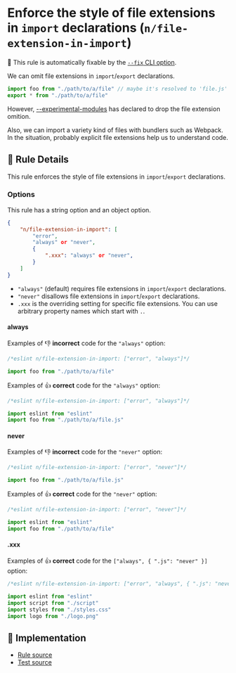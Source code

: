 # Enforce the style of file extensions in `import` declarations (`n/file-extension-in-import`)

🔧 This rule is automatically fixable by the [`--fix` CLI option](https://eslint.org/docs/latest/user-guide/command-line-interface#--fix).

<!-- end auto-generated rule header -->

We can omit file extensions in `import`/`export` declarations.

```js
import foo from "./path/to/a/file" // maybe it's resolved to 'file.js' or 'file.json'
export * from "./path/to/a/file"
```

However, [--experimental-modules](https://medium.com/@nodejs/announcing-a-new-experimental-modules-1be8d2d6c2ff) has declared to drop the file extension omition.

Also, we can import a variety kind of files with bundlers such as Webpack. In the situation, probably explicit file extensions help us to understand code.

## 📖 Rule Details

This rule enforces the style of file extensions in `import`/`export` declarations.

### Options

This rule has a string option and an object option.

```json
{
    "n/file-extension-in-import": [
        "error",
        "always" or "never",
        {
            ".xxx": "always" or "never",
        }
    ]
}
```

- `"always"` (default) requires file extensions in `import`/`export` declarations.
- `"never"` disallows file extensions in `import`/`export` declarations.
- `.xxx` is the overriding setting for specific file extensions. You can use arbitrary property names which start with `.`.

#### always

Examples of 👎 **incorrect** code for the `"always"` option:

```js
/*eslint n/file-extension-in-import: ["error", "always"]*/

import foo from "./path/to/a/file"
```

Examples of 👍 **correct** code for the `"always"` option:

```js
/*eslint n/file-extension-in-import: ["error", "always"]*/

import eslint from "eslint"
import foo from "./path/to/a/file.js"
```

#### never

Examples of 👎 **incorrect** code for the `"never"` option:

```js
/*eslint n/file-extension-in-import: ["error", "never"]*/

import foo from "./path/to/a/file.js"
```

Examples of 👍 **correct** code for the `"never"` option:

```js
/*eslint n/file-extension-in-import: ["error", "never"]*/

import eslint from "eslint"
import foo from "./path/to/a/file"
```

#### .xxx

Examples of 👍 **correct** code for the `["always", { ".js": "never" }]` option:

```js
/*eslint n/file-extension-in-import: ["error", "always", { ".js": "never" }]*/

import eslint from "eslint"
import script from "./script"
import styles from "./styles.css"
import logo from "./logo.png"
```

## 🔎 Implementation

- [Rule source](../../lib/rules/file-extension-in-import.js)
- [Test source](../../tests/lib/rules/file-extension-in-import.js)
